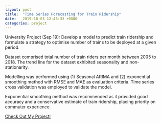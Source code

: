 ```yaml
---
layout: post
title:  "Time Series Forecasting for Train Ridership"
date:   2019-10-03 12:43:33 +0800
categories: project
---
```


University Project (Sep 19): Develop a model to predict train ridership and formulate a strategy to optimise number of trains to be deployed at a given period.

Dataset comprised total number of train riders per month between 2005 to 2018. The trend line for the dataset exhibited seasonality and non-stationarity.

Modelling was performed using (1) Seasonal ARIMA and (2) exponential smoothing method with RMSE and MAE as evaluation criteria. Time series cross validation was employed to validate the model.

Exponential smoothing method was recommended as it provided good accuracy and a conservative estimate of train ridership, placing priority on commuter experience.

[Check Out My Project!](https://github.com/alvinchiaht/project/blob/master/Time_Series_Train%20Ridership.nb.html)

